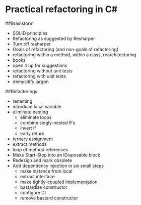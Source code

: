 # Practical refactoring in C#

##Brainstorm
- SOLID principles
- Refactoring as suggested by Resharper
- Turn off resharper
- Goals of refactoring (and non-goals of refactoring)
- refactoring within a method, within a class, rearchitecturing
- books
- open it up for suggestions
- refactoring without unit tests
- refactoring with unit tests
- demysitify jargon

##Refactorings
- renaming
- introduce local variable
- eliminate nesting
  - eliminate loops
  - combine singly-nested IFs
  - invert if
  - early return
- ternary assignment
- extract methods
- loop of method references
- Make Start-Stop into an IDisposable block
- Redesign and mark obsolete 
- Add dependency injection in six small steps
  - make instance from local
  - extract interface
  - make tightly-coupled implementation
  - bastardize constructor
  - configure DI
  - remove bastard constructor
 
